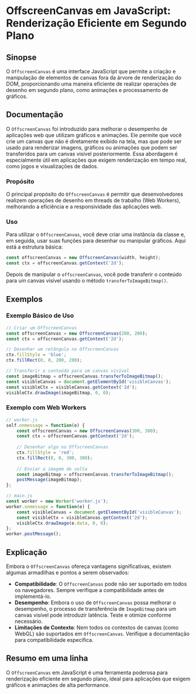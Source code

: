 <!--
Meta Description: # OffscreenCanvas em JavaScript: Renderização Eficiente em Segundo Plano ## Sinopse O `OffscreenCanvas` é uma interface JavaScript que permite a criaç...
Meta Keywords: offscreencanvas, const, para, que, canvas
-->

# OffscreenCanvas em JavaScript: Renderização Eficiente em Segundo Plano

## Sinopse
O `OffscreenCanvas` é uma interface JavaScript que permite a criação e manipulação de elementos de canvas fora da árvore de renderização do DOM, proporcionando uma maneira eficiente de realizar operações de desenho em segundo plano, como animações e processamento de gráficos.

## Documentação
O `OffscreenCanvas` foi introduzido para melhorar o desempenho de aplicações web que utilizam gráficos e animações. Ele permite que você crie um canvas que não é diretamente exibido na tela, mas que pode ser usado para renderizar imagens, gráficos ou animações que podem ser transferidos para um canvas visível posteriormente. Essa abordagem é especialmente útil em aplicações que exigem renderização em tempo real, como jogos e visualizações de dados.

### Propósito
O principal propósito do `OffscreenCanvas` é permitir que desenvolvedores realizem operações de desenho em threads de trabalho (Web Workers), melhorando a eficiência e a responsividade das aplicações web.

### Uso
Para utilizar o `OffscreenCanvas`, você deve criar uma instância da classe e, em seguida, usar suas funções para desenhar ou manipular gráficos. Aqui está a estrutura básica:

```javascript
const offscreenCanvas = new OffscreenCanvas(width, height);
const ctx = offscreenCanvas.getContext('2d');
```

Depois de manipular o `offscreenCanvas`, você pode transferir o conteúdo para um canvas visível usando o método `transferToImageBitmap()`.

## Exemplos

### Exemplo Básico de Uso
```javascript
// Criar um OffscreenCanvas
const offscreenCanvas = new OffscreenCanvas(200, 200);
const ctx = offscreenCanvas.getContext('2d');

// Desenhar um retângulo no OffscreenCanvas
ctx.fillStyle = 'blue';
ctx.fillRect(0, 0, 200, 200);

// Transferir o conteúdo para um canvas visível
const imageBitmap = offscreenCanvas.transferToImageBitmap();
const visibleCanvas = document.getElementById('visibleCanvas');
const visibleCtx = visibleCanvas.getContext('2d');
visibleCtx.drawImage(imageBitmap, 0, 0);
```

### Exemplo com Web Workers
```javascript
// worker.js
self.onmessage = function(e) {
    const offscreenCanvas = new OffscreenCanvas(300, 300);
    const ctx = offscreenCanvas.getContext('2d');
    
    // Desenhar algo no OffscreenCanvas
    ctx.fillStyle = 'red';
    ctx.fillRect(0, 0, 300, 300);
    
    // Enviar a imagem de volta
    const imageBitmap = offscreenCanvas.transferToImageBitmap();
    postMessage(imageBitmap);
};

// main.js
const worker = new Worker('worker.js');
worker.onmessage = function(e) {
    const visibleCanvas = document.getElementById('visibleCanvas');
    const visibleCtx = visibleCanvas.getContext('2d');
    visibleCtx.drawImage(e.data, 0, 0);
};
worker.postMessage();
```

## Explicação
Embora o `OffscreenCanvas` ofereça vantagens significativas, existem algumas armadilhas e pontos a serem observados:

- **Compatibilidade**: O `OffscreenCanvas` pode não ser suportado em todos os navegadores. Sempre verifique a compatibilidade antes de implementá-lo.
- **Desempenho**: Embora o uso de `OffscreenCanvas` possa melhorar o desempenho, o processo de transferência de `ImageBitmap` para um canvas visível pode introduzir latência. Teste e otimize conforme necessário.
- **Limitações de Contexto**: Nem todos os contextos de canvas (como WebGL) são suportados em `OffscreenCanvas`. Verifique a documentação para compatibilidade específica.

## Resumo em uma linha
O `OffscreenCanvas` em JavaScript é uma ferramenta poderosa para renderização eficiente em segundo plano, ideal para aplicações que exigem gráficos e animações de alta performance.